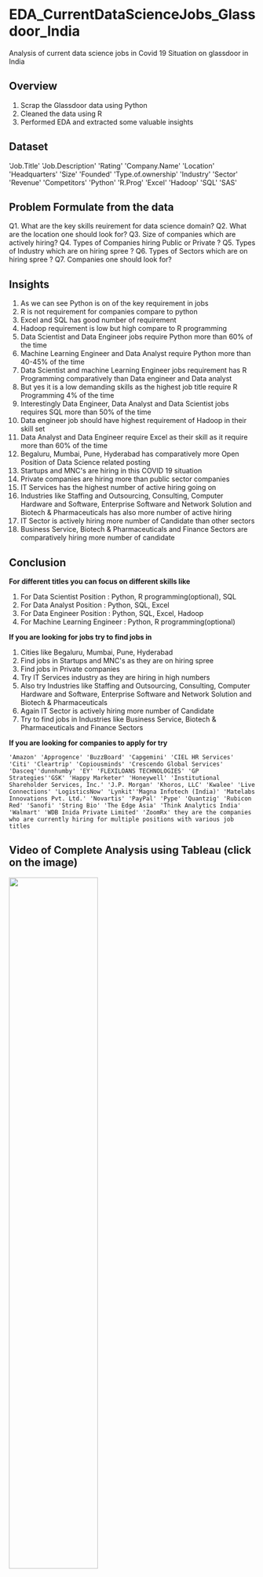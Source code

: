 # EDA_CurrentDataScienceJobs_Glassdoor_India
Analysis of current data science jobs in Covid 19 Situation on glassdoor in India

## Overview
1. Scrap the Glassdoor data using Python
2. Cleaned the data using R
3. Performed EDA and extracted some valuable insights

## Dataset 

'Job.Title'  'Job.Description' 'Rating' 'Company.Name' 'Location' 'Headquarters' 'Size' 'Founded' 'Type.of.ownership' 'Industry' 'Sector' 'Revenue' 'Competitors' 'Python' 'R.Prog' 'Excel' 'Hadoop' 'SQL' 'SAS'

## Problem Formulate from the data
Q1. What are the key skills reuirement for data science domain?
Q2. What are the location one should look for?
Q3. Size of companies which are actively hiring?
Q4. Types of Companies hiring Public or Private ?
Q5. Types of Industry which are on hiring spree ?
Q6. Types of Sectors which are on hiring spree ?
Q7. Companies one should look for?

## Insights
1. As we can see Python is on of the key requirement in jobs
2. R is not requirement for companies compare to python
3. Excel and SQL has good number of requirement
4. Hadoop requirement is low but high compare to R programming
5. Data Scientist and Data Engineer jobs require Python more than 60% of the time 
6. Machine Learning Engineer and Data Analyst require Python more than 40-45% of the time 
7. Data Scientist and machine Learning Engineer jobs requirement has R Programming comparatively than Data engineer and Data analyst
8. But yes it is a low demanding skills as the highest job title require R Programming 4% of the time
9. Interestingly Data Engineer, Data Analyst and Data Scientist jobs requires SQL more than 50% of the time
10. Data engineer job should have highest requirement of Hadoop in their skill set
11. Data Analyst and Data Engineer require Excel as their skill as it require more than 60% of the time
12. Begaluru, Mumbai, Pune, Hyderabad has comparatively more Open Position of Data Science related posting 
13. Startups and MNC's are hiring in this COVID 19 situation
14. Private companies are hiring more than public sector companies
15. IT Services has the highest number of active hiring going on
16. Industries like Staffing and Outsourcing, Consulting, Computer Hardware and Software, Enterprise Software and   Network Solution and Biotech & Pharmaceuticals has also more number of active hiring
17. IT Sector is actively hiring more number of Candidate than other sectors
18. Business Service, Biotech & Pharmaceuticals and Finance Sectors are comparatively hiring more number of candidate 

## Conclusion
**For different titles you can focus on different skills like**

  1. For Data Scientist Position : Python, R programming(optional), SQL
  2. For Data Analyst Position : Python, SQL, Excel
  3. For Data Engineer Position : Python, SQL, Excel, Hadoop
  4. For Machine Learning Engineer : Python, R programming(optional)
  
**If you are looking for jobs try to find jobs in**
  1. Cities like Begaluru, Mumbai, Pune, Hyderabad
  2. Find jobs in Startups and MNC's as they are on hiring spree
  3. Find jobs in Private companies
  4. Try IT Services industry as they are hiring in high numbers
  5. Also try Industries like Staffing and Outsourcing, Consulting, Computer Hardware and Software, Enterprise Software        and Network Solution and Biotech & Pharmaceuticals
  6. Again IT Sector is actively hiring more number of Candidate
  7. Try to find jobs in Industries like Business Service, Biotech & Pharmaceuticals and Finance Sectors
  
 **If you are looking for companies to apply for try**

    'Amazon' 'Approgence' 'BuzzBoard' 'Capgemini' 'CIEL HR Services' 'Citi' 'Cleartrip' 'Copiousminds' 'Crescendo Global Services' 'Dasceq''dunnhumby' 'EY' 'FLEXILOANS TECHNOLOGIES' 'GP Strategies''GSK' 'Happy Marketer' 'Honeywell' 'Institutional Shareholder Services, Inc.' 'J.P. Morgan' 'Khoros, LLC' 'Kwalee' 'Live Connections' 'LogisticsNow' 'Lynkit''Magna Infotech (India)' 'Matelabs Innovations Pvt. Ltd.' 'Novartis' 'PayPal' 'Pype' 'Quantzig' 'Rubicon Red' 'Sanofi' 'String Bio' 'The Edge Asia' 'Think Analytics India' 'Walmart' 'WDB Inida Private Limited' 'ZoomRx' they are the companies who are currently hiring for multiple positions with various job titles
    
## Video of Complete Analysis using Tableau (click on the image)

[<img src="https://img.youtube.com/vi/dGfdbJ1gTgQ /maxresdefault.jpg" width="60%">](https://youtu.be/dGfdbJ1gTgQ )

